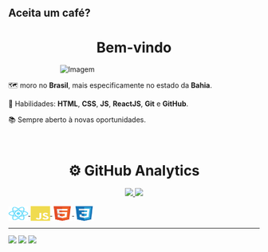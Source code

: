 ## Aceita um café?
<div align="center">
    <h1>Bem-vindo</h1>
</div>
<div>
    <img align="right" src="https://raw.githubusercontent.com/MicaelliMedeiros/micaellimedeiros/master/image/computer-illustration.png" alt="Imagem" min-width="400px" max-width="400px" width="400px" align="right">
    <div align="left"><br>
        <p>🗺️ moro no <strong>Brasil</strong>, mais especificamente no estado da <strong>Bahia</strong>.</p>
        <p>🧠 Habilidades: <strong>HTML</strong>, <strong>CSS</strong>, <strong>JS</strong>, <strong>ReactJS</strong>, <strong>Git</strong> e <strong>GitHub</strong>.</p>
        <p>📚 Sempre aberto à novas oportunidades.<p>
     
 
</div><br>
    <h1 align="center">⚙️ GitHub Analytics</h1>

<div align="center">
  <a href="https://github.com/gustavovianaveiga">
  <img height="180em" src="https://github-readme-stats.vercel.app/api?username=gustavovianaveiga&show_icons=true&theme=github_dark&include_all_commits=true&count_private=true"/>
  <img height="180em" src="https://github-readme-stats.vercel.app/api/top-langs/?username=gustavovianaveiga&layout=compact&langs_count=7&theme=github_dark"/>
</div>
<div style="display: inline_block"><br>
  <img align="center" alt="Gustavo-React" height="30" width="40" src="https://raw.githubusercontent.com/devicons/devicon/master/icons/react/react-original.svg">
  <img align="center" alt="Gustavo-Js" height="30" width="40" src="https://raw.githubusercontent.com/devicons/devicon/master/icons/javascript/javascript-plain.svg">
  <img align="center" alt="Gustavo-HTML" height="30" width="40" src="https://raw.githubusercontent.com/devicons/devicon/master/icons/html5/html5-original.svg">
  <img align="center" alt="Gustavo-CSS" height="30" width="40" src="https://raw.githubusercontent.com/devicons/devicon/master/icons/css3/css3-original.svg">
  
</div>
<hr>
<div> 
  <a href="https://instagram.com/gstv.veiga" target="_blank"><img src="https://img.shields.io/badge/-Instagram-%23E4405F?style=for-the-badge&logo=instagram&logoColor=white" target="_blank"></a>
  <a href = "mailto:gustavovianaveiga721@gmail.com"><img src="https://img.shields.io/badge/-Gmail-%23333?style=for-the-badge&logo=gmail&logoColor=white" target="_blank"></a>
    <a href="https://www.linkedin.com/in/gustavo-viana-veiga" target="_blank"><img src="https://img.shields.io/badge/-LinkedIn-%230077B5?style=for-the-badge&logo=linkedin&logoColor=white" target="_blank"></a> 

</div>
